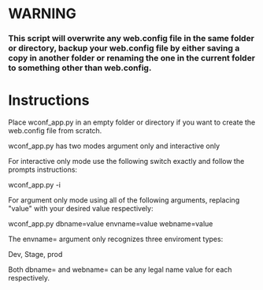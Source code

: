# WARNING
### This script will overwrite any web.config file in the same folder or directory, backup your web.config file by either saving a copy in another folder or renaming the one in the current folder to something other than web.config.

# Instructions

Place wconf_app.py in an empty folder or directory if you want to create the web.config file from scratch.

wconf_app.py has two modes argument only and interactive only

For interactive only mode use the following switch exactly and follow the prompts instructions:

wconf_app.py -i

For argument only mode using all of the following arguments, replacing "value" with your desired value respectively:

wconf_app.py dbname=value envname=value webname=value

The envname= argument only recognizes three enviroment types:

Dev, Stage, prod

Both dbname= and webname= can be any legal name value for each respectively.